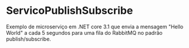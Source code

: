 # ServicoPublishSubscribe
Exemplo de microserviço em .NET core 3.1 que envia a mensagem "Hello World" a cada 5 segundos para uma fila do RabbitMQ no padrão publish/subscribe.
